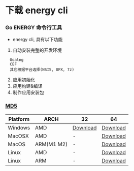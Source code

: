 # 下载 energy cli

### Go ENERGY 命令行工具

- energy cli, 具有以下功能
1. 自动安装完整的开发环境
```text
  Goalng
  CEF
  其它根据平台选择(NSIS, UPX, 7z)
```
2. 应用初始化
3. 应用构建&编译
4. 制作应用安装包

### [MD5](https://gitee.com/energye/assets/releases/download/energy/md5.txt)

| Platform | ARCH | 32 | 64 |
|-|-|-|-|
| Windows | AMD | [Download](https://gitee.com/energye/assets/releases/download/cli/energy-windows-32.zip) | [Download](https://gitee.com/energye/assets/releases/download/cli/energy-windows-64.zip) |
| MacOSX | AMD | - | [Download](https://gitee.com/energye/assets/releases/download/cli/energy-darwin-64.zip) |
| MacOS | ARM(M1 M2) | - | [Download](https://gitee.com/energye/assets/releases/download/cli/energy-darwinarm-64.zip) |
| Linux | AMD | - | [Download](https://gitee.com/energye/assets/releases/download/cli/energy-linux-64.zip) |
| Linux | ARM | - | [Download](https://gitee.com/energye/assets/releases/download/cli/energy-linuxarm-64.zip) |
